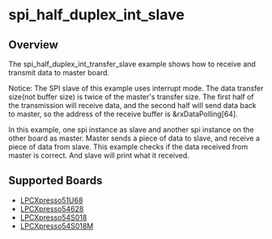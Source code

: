 # spi_half_duplex_int_slave

## Overview
The spi_half_duplex_int_transfer_slave example shows how to receive and transmit data to master board.

Notice: The SPI slave of this example uses interrupt mode. The data transfer size(not buffer size) is twice of
the master's transfer size. The first half of the transmission will receive data, and the second half will send
data back to master, so the address of the receive buffer is &rxDataPolling[64].

In this example, one spi instance as slave and another spi instance on the other board as master. Master sends a 
piece of data to slave, and receive a piece of data from slave. This example checks if the data received from 
master is correct. And slave will print what it received.

## Supported Boards
- [LPCXpresso51U68](../../../../../../_boards/lpcxpresso51u68/driver_examples/spi/half_duplex_transfer/int/slave/example_board_readme.md)
- [LPCXpresso54628](../../../../../../_boards/lpcxpresso54628/driver_examples/spi/half_duplex_transfer/int/slave/example_board_readme.md)
- [LPCXpresso54S018](../../../../../../_boards/lpcxpresso54s018/driver_examples/spi/half_duplex_transfer/int/slave/example_board_readme.md)
- [LPCXpresso54S018M](../../../../../../_boards/lpcxpresso54s018m/driver_examples/spi/half_duplex_transfer/int/slave/example_board_readme.md)

